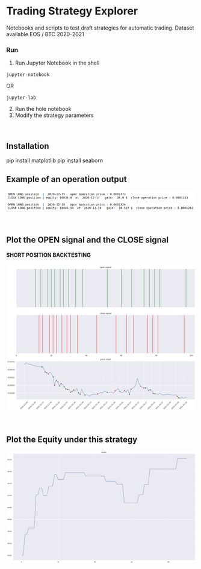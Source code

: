 # Trading Strategy Explorer

Notebooks and scripts to test draft strategies for automatic trading.
Dataset available EOS / BTC 2020-2021 

### Run 
1) Run Jupyter Notebook in the shell
```
jupyter-notebook 
```
OR <br>
```
jupyter-lab
```

2) Run the hole notebook
3) Modify the strategy parameters 

<br>

## Installation

pip install matplotlib
pip install seaborn

## Example of an operation output

![Alt text](img/operations.png?raw=true)

<br>

## Plot the OPEN signal and the CLOSE signal

#### SHORT POSITION BACKTESTING

![Alt text](img/index.png?raw=true)

<br>

## Plot the Equity under this strategy

![Alt text](img/index1.png?raw=true)
